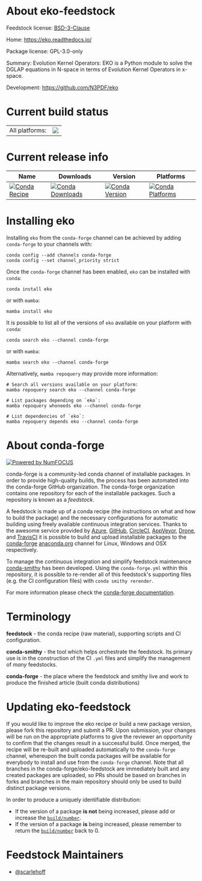 About eko-feedstock
===================

Feedstock license: [BSD-3-Clause](https://github.com/conda-forge/eko-feedstock/blob/main/LICENSE.txt)

Home: https://eko.readthedocs.io/

Package license: GPL-3.0-only

Summary: Evolution Kernel Operators: EKO is a Python module to solve the DGLAP equations in N-space in terms of Evolution Kernel Operators in x-space.

Development: https://github.com/N3PDF/eko

Current build status
====================


<table><tr><td>All platforms:</td>
    <td>
      <a href="https://dev.azure.com/conda-forge/feedstock-builds/_build/latest?definitionId=15832&branchName=main">
        <img src="https://dev.azure.com/conda-forge/feedstock-builds/_apis/build/status/eko-feedstock?branchName=main">
      </a>
    </td>
  </tr>
</table>

Current release info
====================

| Name | Downloads | Version | Platforms |
| --- | --- | --- | --- |
| [![Conda Recipe](https://img.shields.io/badge/recipe-eko-green.svg)](https://anaconda.org/conda-forge/eko) | [![Conda Downloads](https://img.shields.io/conda/dn/conda-forge/eko.svg)](https://anaconda.org/conda-forge/eko) | [![Conda Version](https://img.shields.io/conda/vn/conda-forge/eko.svg)](https://anaconda.org/conda-forge/eko) | [![Conda Platforms](https://img.shields.io/conda/pn/conda-forge/eko.svg)](https://anaconda.org/conda-forge/eko) |

Installing eko
==============

Installing `eko` from the `conda-forge` channel can be achieved by adding `conda-forge` to your channels with:

```
conda config --add channels conda-forge
conda config --set channel_priority strict
```

Once the `conda-forge` channel has been enabled, `eko` can be installed with `conda`:

```
conda install eko
```

or with `mamba`:

```
mamba install eko
```

It is possible to list all of the versions of `eko` available on your platform with `conda`:

```
conda search eko --channel conda-forge
```

or with `mamba`:

```
mamba search eko --channel conda-forge
```

Alternatively, `mamba repoquery` may provide more information:

```
# Search all versions available on your platform:
mamba repoquery search eko --channel conda-forge

# List packages depending on `eko`:
mamba repoquery whoneeds eko --channel conda-forge

# List dependencies of `eko`:
mamba repoquery depends eko --channel conda-forge
```


About conda-forge
=================

[![Powered by
NumFOCUS](https://img.shields.io/badge/powered%20by-NumFOCUS-orange.svg?style=flat&colorA=E1523D&colorB=007D8A)](https://numfocus.org)

conda-forge is a community-led conda channel of installable packages.
In order to provide high-quality builds, the process has been automated into the
conda-forge GitHub organization. The conda-forge organization contains one repository
for each of the installable packages. Such a repository is known as a *feedstock*.

A feedstock is made up of a conda recipe (the instructions on what and how to build
the package) and the necessary configurations for automatic building using freely
available continuous integration services. Thanks to the awesome service provided by
[Azure](https://azure.microsoft.com/en-us/services/devops/), [GitHub](https://github.com/),
[CircleCI](https://circleci.com/), [AppVeyor](https://www.appveyor.com/),
[Drone](https://cloud.drone.io/welcome), and [TravisCI](https://travis-ci.com/)
it is possible to build and upload installable packages to the
[conda-forge](https://anaconda.org/conda-forge) [anaconda.org](https://anaconda.org/)
channel for Linux, Windows and OSX respectively.

To manage the continuous integration and simplify feedstock maintenance
[conda-smithy](https://github.com/conda-forge/conda-smithy) has been developed.
Using the ``conda-forge.yml`` within this repository, it is possible to re-render all of
this feedstock's supporting files (e.g. the CI configuration files) with ``conda smithy rerender``.

For more information please check the [conda-forge documentation](https://conda-forge.org/docs/).

Terminology
===========

**feedstock** - the conda recipe (raw material), supporting scripts and CI configuration.

**conda-smithy** - the tool which helps orchestrate the feedstock.
                   Its primary use is in the construction of the CI ``.yml`` files
                   and simplify the management of *many* feedstocks.

**conda-forge** - the place where the feedstock and smithy live and work to
                  produce the finished article (built conda distributions)


Updating eko-feedstock
======================

If you would like to improve the eko recipe or build a new
package version, please fork this repository and submit a PR. Upon submission,
your changes will be run on the appropriate platforms to give the reviewer an
opportunity to confirm that the changes result in a successful build. Once
merged, the recipe will be re-built and uploaded automatically to the
`conda-forge` channel, whereupon the built conda packages will be available for
everybody to install and use from the `conda-forge` channel.
Note that all branches in the conda-forge/eko-feedstock are
immediately built and any created packages are uploaded, so PRs should be based
on branches in forks and branches in the main repository should only be used to
build distinct package versions.

In order to produce a uniquely identifiable distribution:
 * If the version of a package **is not** being increased, please add or increase
   the [``build/number``](https://docs.conda.io/projects/conda-build/en/latest/resources/define-metadata.html#build-number-and-string).
 * If the version of a package **is** being increased, please remember to return
   the [``build/number``](https://docs.conda.io/projects/conda-build/en/latest/resources/define-metadata.html#build-number-and-string)
   back to 0.

Feedstock Maintainers
=====================

* [@scarlehoff](https://github.com/scarlehoff/)

